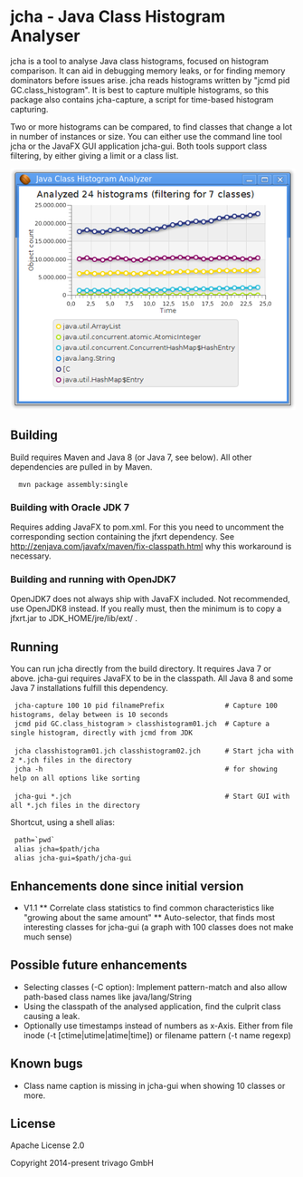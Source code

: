 # jcha - Java Class Histogram Analyser

jcha is a tool to analyse Java class histograms, focused on histogram comparison.
It can aid in debugging memory leaks, or for finding memory dominators before issues arise.
jcha reads histograms written by "jcmd pid GC.class_histogram". It is best to
capture multiple histograms, so this package also contains jcha-capture, a script for
time-based histogram capturing.

Two or more histograms can be compared, to find classes that change a lot in number of instances
or size. You can either use the command line tool jcha  or the JavaFX GUI application jcha-gui.
Both tools support class filtering, by either giving a limit or a class list.

![GUI screenshot](screenshots/jcha-gui.png "The JavaFX application jcha-gui")



## Building
Build requires Maven and Java 8 (or Java 7, see below). All other dependencies are pulled in by Maven.
```
  mvn package assembly:single
```

### Building with Oracle JDK 7
Requires adding JavaFX to pom.xml. For this you need to uncomment the corresponding
section containing the jfxrt dependency. See http://zenjava.com/javafx/maven/fix-classpath.html
why this workaround is necessary.

### Building and running with OpenJDK7
OpenJDK7 does not always ship with JavaFX included. Not recommended, use OpenJDK8 instead. If you
really must, then the minimum is to copy a jfxrt.jar to JDK_HOME/jre/lib/ext/ .

## Running
You can run jcha directly from the build directory. It requires Java 7 or above.
jcha-gui requires JavaFX to be in the classpath. All Java 8 and some Java 7 installations fulfill this dependency.
```
 jcha-capture 100 10 pid filnamePrefix               # Capture 100 histograms, delay between is 10 seconds
 jcmd pid GC.class_histogram > classhistogram01.jch  # Capture a single histogram, directly with jcmd from JDK

 jcha classhistogram01.jch classhistogram02.jch      # Start jcha with 2 *.jch files in the directory
 jcha -h                                             # for showing help on all options like sorting
 
 jcha-gui *.jch                                      # Start GUI with all *.jch files in the directory
```

Shortcut, using a shell alias:
```
 path=`pwd`
 alias jcha=$path/jcha
 alias jcha-gui=$path/jcha-gui
```

## Enhancements done since initial version
 * V1.1
 ** Correlate class statistics to find common characteristics like "growing about the same amount"
 ** Auto-selector, that finds most interesting classes for jcha-gui (a graph with 100 classes does not make much sense)

## Possible future enhancements
 * Selecting classes (-C option): Implement pattern-match and also allow path-based class names like java/lang/String
 * Using the classpath of the analysed application, find the culprit class causing a leak.
 * Optionally use timestamps instead of numbers as x-Axis. Either from file inode (-t [ctime|utime|atime|time])
   or filename pattern (-t name regexp)

## Known bugs
 * Class name caption is missing in jcha-gui when showing 10 classes or more. 

## License
Apache License 2.0

Copyright 2014-present trivago GmbH

